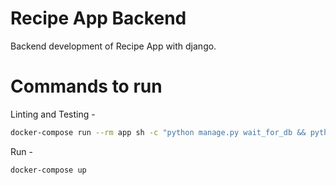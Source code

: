 # Recipe App Backend
Backend development of Recipe App with django.

# Commands to run
Linting and Testing -
```sh
docker-compose run --rm app sh -c "python manage.py wait_for_db && python manage.py test && flake8"
```

Run -
```sh
docker-compose up
```